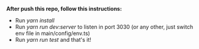 <strong>After push this repo, follow this instructions:</strong>

 - Run *yarn install*
 - Run *yarn run dev:server* to listen in port 3030 (or any other, just switch env file in main/config/env.ts)
 - Run *yarn run test* and that's it!